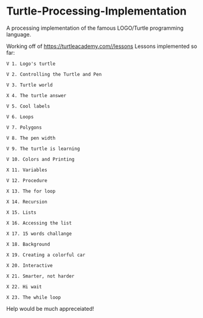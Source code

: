 # Turtle-Processing-Implementation
A processing implementation of the famous LOGO/Turtle programming language.

Working off of https://turtleacademy.com//lessons
Lessons implemented so far:
  

    V 1. Logo's turtle

    V 2. Controlling the Turtle and Pen

    V 3. Turtle world

    X 4. The turtle answer

    V 5. Cool labels

    V 6. Loops

    V 7. Polygons

    V 8. The pen width

    V 9. The turtle is learning

    V 10. Colors and Printing

    X 11. Variables

    V 12. Procedure

    X 13. The for loop

    X 14. Recursion

    X 15. Lists

    X 16. Accessing the list

    X 17. 15 words challange

    X 18. Background

    X 19. Creating a colorful car

    X 20. Interactive

    X 21. Smarter, not harder

    X 22. Hi wait

    X 23. The while loop

Help would be much appreceiated!

